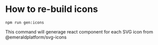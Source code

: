 # How to re-build icons

`npm run gen:icons`

This command will generage react component for each SVG icon from @emeraldplatform/svg-icons